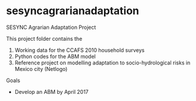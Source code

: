 # sesyncagrarianadaptation
SESYNC Agrarian Adaptation Project 

This project folder contains the 
1. Working data for the CCAFS 2010 household surveys 
2. Python codes for the ABM model 
3. Reference project on modelling adaptation to socio-hydrological risks in Mexico city (Netlogo) 


Goals
- Develop an ABM by April 2017 
